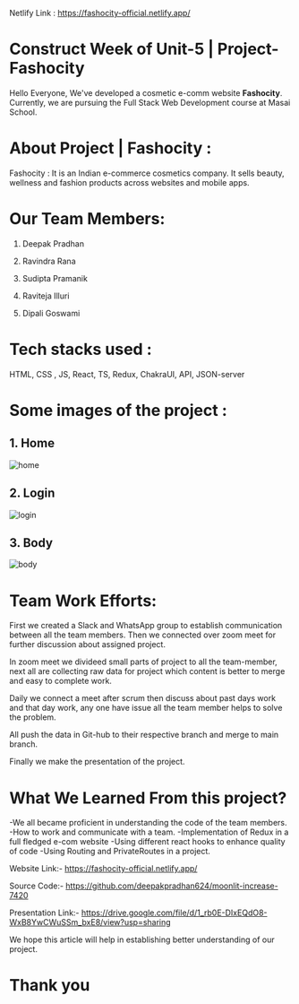 Netlify Link : https://fashocity-official.netlify.app/
# Construct Week of Unit-5 | Project-Fashocity

Hello Everyone, We've developed a cosmetic e-comm website **Fashocity**. Currently, we are pursuing the Full Stack Web Development course at Masai School.



# About Project | Fashocity :

Fashocity : It is an Indian e-commerce cosmetics company. It sells beauty, wellness and fashion products across websites and mobile apps.

# Our Team Members:

1. Deepak Pradhan   

2. Ravindra Rana    

3. Sudipta Pramanik

4. Raviteja Illuri  

5. Dipali Goswami

# Tech stacks used :

HTML, CSS , JS, React, TS, Redux, ChakraUI, API, JSON-server



# Some images of the project :

## 1. Home
![home](https://user-images.githubusercontent.com/107460051/221464242-6e87de16-f88f-4e37-b9c5-f3bfffe3c90c.PNG)


## 2. Login
![login](https://user-images.githubusercontent.com/107460051/230871947-55c7f34f-6028-4363-be83-1bdbee83628c.jpeg)



## 3. Body
![body](https://user-images.githubusercontent.com/107460051/221464391-566a82d5-206a-4363-b85f-63e4f1af1f33.jpg)







# Team Work Efforts:

First we created a Slack and WhatsApp group to establish communication between all the team members. Then we connected over zoom meet for further discussion about assigned project.

In zoom meet we divideed small parts of project to all the team-member, next all are collecting raw data for project which content is better to merge and easy to complete work.

Daily we connect a meet after scrum then discuss about past days work and that day work, any one have issue all the team member helps to solve the problem.

All push the data in Git-hub to their respective branch and merge to main branch.

Finally we make the presentation of the project.


# What We Learned From this project?

-We all became proficient in understanding the code of the team members.
-How to work and communicate with a team.
-Implementation of Redux in a full fledged e-com website
-Using different react hooks to enhance quality of code
-Using Routing and PrivateRoutes in a project.


Website Link:- https://fashocity-official.netlify.app/

Source Code:- https://github.com/deepakpradhan624/moonlit-increase-7420

Presentation Link:- https://drive.google.com/file/d/1_rb0E-DIxEQdO8-WxB8YwCWuSSm_bxE8/view?usp=sharing

We hope this article will help in establishing better understanding of our project.

# Thank you

